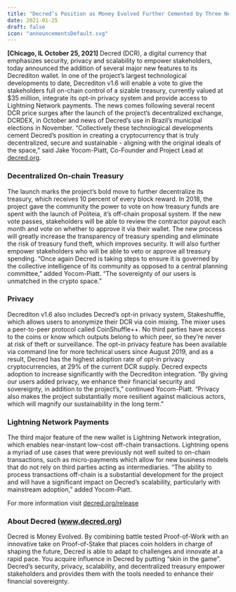 ```yaml
---
title: "Decred’s Position as Money Evolved Further Cemented by Three New Features"
date: 2021-01-25
draft: false
icon: "announcementsDefault.svg"
---
```


**[Chicago, IL October 25, 2021]**  Decred (DCR), a digital currency that
emphasizes security, privacy and scalability to empower stakeholders, today
announced the addition of several major new features to its Decrediton wallet.
In one of the project’s largest technological developments to date, Decrediton
v1.6 will enable a vote to give the stakeholders full on-chain control of a
sizable treasury, currently valued at $35 million, integrate its opt-in privacy
system and provide access to Lightning Network payments. The news comes
following several recent DCR price surges after the launch of the project’s
decentralized exchange, DCRDEX, in October and news of Decred’s use in Brazil’s
municipal elections in November. “Collectively these technological developments
cement Decred’s position in creating a cryptocurrency that is truly
decentralized, secure and sustainable - aligning with the original ideals of the
space,” said Jake Yocom-Piatt, Co-Founder and Project Lead at
[decred.org](https://decred.org).

### Decentralized On-chain Treasury

The launch marks the project’s bold move to further decentralize its treasury,
which receives 10 percent of every block reward. In 2018, the project gave the
community the power to vote on how treasury funds are spent with the launch of
Politeia, it’s off-chain proposal system. If the new vote passes, stakeholders
will be able to review the contractor payout each month and vote on whether to
approve it via their wallet. The new process will greatly increase the
transparency of treasury spending and eliminate the risk of treasury fund theft,
which improves security. It will also further empower stakeholders who will be
able to veto or approve all treasury spending. “Once again Decred is taking
steps to ensure it is governed by the collective intelligence of its community
as opposed to a central planning committee,” added Yocom-Piatt. “The sovereignty
of our users is unmatched in the crypto space.”

### Privacy

Decrediton v1.6 also includes Decred’s opt-in privacy system, Stakeshuffle,
which allows users to anonymize their DCR via coin mixing. The mixer uses a
peer-to-peer protocol called CoinShuffle++. No third parties have access to the
coins or know which outputs belong to which peer, so they’re never at risk of
theft or surveillance. The opt-in privacy feature has been available via command
line for more technical users since August 2019, and as a result, Decred has the
highest adoption rate of opt-in privacy cryptocurrencies, at 29% of the current
DCR supply. Decred expects adoption to increase significantly with the
Decrediton integration. “By giving our users added privacy, we enhance their
financial security and sovereignty, in addition to the project’s,” continued
Yocom-Piatt. “Privacy also makes the project substantially more resilient
against malicious actors, which will magnify our sustainability in the long
term.”

### Lightning Network Payments

The third major feature of the new wallet is Lightning Network integration,
which enables near-instant low-cost off-chain transactions. Lightning opens a
myriad of use cases that were previously not well suited to on-chain
transactions, such as micro-payments which allow for new business models that do
not rely on third parties acting as intermediaries. “The ability to process
transactions off-chain is a substantial development for the project and will
have a significant impact on Decred’s scalability, particularly with mainstream
adoption,” added Yocom-Piatt.

For more information visit [decred.org/release](https://decred.org/release)

### About Decred (www.decred.org)

Decred is Money Evolved. By combining battle tested Proof-of-Work with an
innovative take on Proof-of-Stake that places coin holders in charge of shaping
the future, Decred is able to adapt to challenges and innovate at a rapid pace.
You acquire influence in Decred by putting “skin in the game”. Decred’s
security, privacy, scalability, and decentralized treasury empower stakeholders
and provides them with the tools needed to enhance their financial sovereignty.
